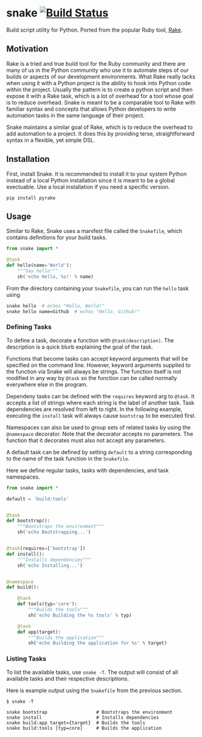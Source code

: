 # snake [![Build Status](https://travis-ci.org/jcomo/snake.svg?branch=master)](https://travis-ci.org/jcomo/snake)

Build script utility for Python. Ported from the popular Ruby tool, [Rake](https://github.com/ruby/rake).

## Motivation

Rake is a tried and true build tool for the Ruby community and there are many of us in the Python community who use it to automate steps of our builds or aspects of our development environments.
What Rake really lacks when using it with a Python project is the ability to hook into Python code within the project. Usually the pattern is to create a python script and then expose it with a Rake task, which is a lot of overhead for a tool whose goal is to reduce overhead.
Snake is meant to be a comparable tool to Rake with familiar syntax and concepts that allows Python developers to write automation tasks in the same language of their project.

Snake maintains a similar goal of Rake, which is to reduce the overhead to add automation to a project. It does this by providing terse, straightforward syntax in a flexible, yet simple DSL.

## Installation

First, install Snake. It is recommended to install it to your system Python instead of a local Python installation since it is meant to be a global exectuable.
Use a local installation if you need a specific version.

```
pip install pyrake
```

## Usage

Similar to Rake, Snake uses a manifest file called the `Snakefile`, which contains definitions for your build tasks.

```python
from snake import *

@task
def hello(name='World'):
    """Say hello"""
    sh('echo Hello, %s!' % name)
```

From the directory containing your `Snakefile`, you can run the `hello` task using

```sh
snake hello  # echos "Hello, World!"
snake hello name=Github  # echos "Hello, Github!"
```

### Defining Tasks

To define a task, decorate a function with `@task(description)`.
The description is a quick blurb explaining the goal of the task.

Functions that become tasks can accept keyword arguments that will be specified on the command line.
However, keyword arguments supplied to the function via Snake will always be strings.
The function itself is not modified in any way by `@task` so the function can be called normally everywhere else in the program.

Dependeny tasks can be defined with the `requires` keyword arg to `@task`.
It accepts a list of strings where each string is the label of another task.
Task dependencies are resolved from left to right.
In the following example, executing the `install` task will always cause `bootstrap` to be executed first.

Namespaces can also be used to group sets of related tasks by using the `@namespace` decorator.
Note that the decorator accepts no parameters. The function that it decorates must also not accept any parameters.

A default task can be defined by setting `default` to a string corresponding to the name of the task function in the `Snakefile`.

Here we define regular tasks, tasks with dependencies, and task namespaces.

```python
from snake import *

default = 'build:tools'


@task
def bootstrap():
    """Bootstraps the environment"""
    sh('echo Bootstrapping...')


@task(requires=['bootstrap'])
def install():
    """Installs dependencies"""
    sh('echo Installing...')


@namespace
def build():

    @task
    def tools(typ='core'):
        """Builds the tools"""
        sh('echo Building the %s tools' % typ)

    @task
    def app(target):
        """Builds the application"""
        sh('echo Building the application for %s' % target)
```

### Listing Tasks

To list the available tasks, use `snake -T`.
The output will consist of all available tasks and their respective descriptions.

Here is example output using the `Snakefile` from the previous section.

```
$ snake -T

snake bootstrap                  # Bootstraps the environment
snake install                    # Installs dependencies
snake build:app target={target}  # Builds the tools
snake build:tools [typ=core]     # Builds the application
```
